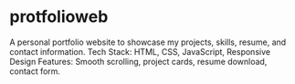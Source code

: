 # protfolioweb
A personal portfolio website to showcase my projects, skills, resume, and contact information. Tech Stack: HTML, CSS, JavaScript, Responsive Design Features: Smooth scrolling, project cards, resume download, contact form.
